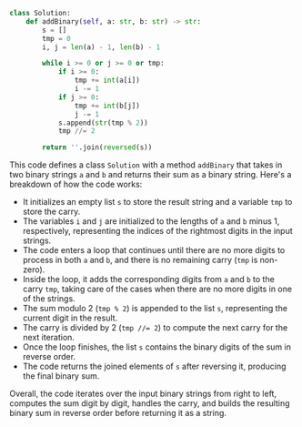 ```python
class Solution:
    def addBinary(self, a: str, b: str) -> str:
        s = []
        tmp = 0
        i, j = len(a) - 1, len(b) - 1

        while i >= 0 or j >= 0 or tmp:
            if i >= 0:
                tmp += int(a[i])
                i -= 1
            if j >= 0:
                tmp += int(b[j])
                j -= 1
            s.append(str(tmp % 2))
            tmp //= 2

        return ''.join(reversed(s))
```

This code defines a class `Solution` with a method `addBinary` that takes in two binary strings `a` and `b` and returns their sum as a binary string. Here's a breakdown of how the code works:

- It initializes an empty list `s` to store the result string and a variable `tmp` to store the carry.
- The variables `i` and `j` are initialized to the lengths of `a` and `b` minus 1, respectively, representing the indices of the rightmost digits in the input strings.
- The code enters a loop that continues until there are no more digits to process in both `a` and `b`, and there is no remaining carry (`tmp` is non-zero).
- Inside the loop, it adds the corresponding digits from `a` and `b` to the carry `tmp`, taking care of the cases when there are no more digits in one of the strings.
- The sum modulo 2 (`tmp % 2`) is appended to the list `s`, representing the current digit in the result.
- The carry is divided by 2 (`tmp //= 2`) to compute the next carry for the next iteration.
- Once the loop finishes, the list `s` contains the binary digits of the sum in reverse order.
- The code returns the joined elements of `s` after reversing it, producing the final binary sum.

Overall, the code iterates over the input binary strings from right to left, computes the sum digit by digit, handles the carry, and builds the resulting binary sum in reverse order before returning it as a string.
